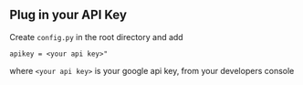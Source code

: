 ## Plug in your API Key
Create `config.py` in the root directory and add
    
    apikey = <your api key>"

where `<your api key>` is your google api key, from your developers console

